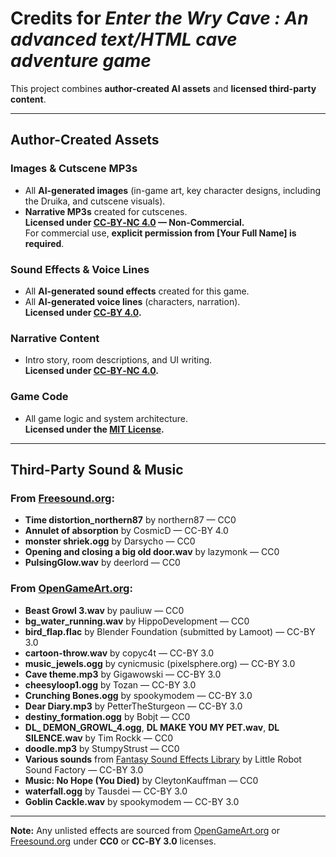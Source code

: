 # Credits for *Enter the Wry Cave : An advanced text/HTML cave adventure game*

This project combines **author-created AI assets** and **licensed third-party content**.

---

## **Author-Created Assets**

### **Images & Cutscene MP3s**  
- All **AI-generated images** (in-game art, key character designs, including the Druika, and cutscene visuals).  
- **Narrative MP3s** created for cutscenes.  
**Licensed under [CC‑BY‑NC 4.0](https://creativecommons.org/licenses/by-nc/4.0/) — Non‑Commercial.**  
For commercial use, **explicit permission from [Your Full Name] is required**.

### **Sound Effects & Voice Lines**  
- All **AI-generated sound effects** created for this game.  
- All **AI-generated voice lines** (characters, narration).  
**Licensed under [CC‑BY 4.0](https://creativecommons.org/licenses/by/4.0/).**

### **Narrative Content**  
- Intro story, room descriptions, and UI writing.  
**Licensed under [CC‑BY‑NC 4.0](https://creativecommons.org/licenses/by-nc/4.0/).**

### **Game Code**  
- All game logic and system architecture.  
**Licensed under the [MIT License](LICENSE).**

---

## **Third-Party Sound & Music**  

### From [Freesound.org](https://freesound.org):
- **Time distortion_northern87** by northern87 — CC0  
- **Annulet of absorption** by CosmicD — CC-BY 4.0  
- **monster shriek.ogg** by Darsycho — CC0  
- **Opening and closing a big old door.wav** by lazymonk — CC0  
- **PulsingGlow.wav** by deerlord — CC0  

### From [OpenGameArt.org](https://opengameart.org):
- **Beast Growl 3.wav** by pauliuw — CC0  
- **bg_water_running.wav** by HippoDevelopment — CC0  
- **bird_flap.flac** by Blender Foundation (submitted by Lamoot) — CC-BY 3.0  
- **cartoon-throw.wav** by copyc4t — CC-BY 3.0  
- **music_jewels.ogg** by cynicmusic (pixelsphere.org) — CC-BY 3.0  
- **Cave theme.mp3** by Gigawowski — CC-BY 3.0  
- **cheesyloop1.ogg** by Tozan — CC-BY 3.0  
- **Crunching Bones.ogg** by spookymodem — CC-BY 3.0  
- **Dear Diary.mp3** by PetterTheSturgeon — CC-BY 3.0  
- **destiny_formation.ogg** by Bobjt — CC0  
- **DL_ DEMON_GROWL_4.ogg**, **DL MAKE YOU MY PET.wav**, **DL SILENCE.wav** by Tim Rockk — CC0  
- **doodle.mp3** by StumpyStrust — CC0  
- **Various sounds** from [Fantasy Sound Effects Library](https://opengameart.org/content/fantasy-sound-effects-library) by Little Robot Sound Factory — CC-BY 3.0  
- **Music: No Hope (You Died)** by CleytonKauffman — CC0  
- **waterfall.ogg** by Tausdei — CC-BY 3.0  
- **Goblin Cackle.wav** by spookymodem — CC-BY 3.0  

---

**Note:** Any unlisted effects are sourced from [OpenGameArt.org](https://opengameart.org) or [Freesound.org](https://freesound.org) under **CC0** or **CC‑BY 3.0** licenses.
